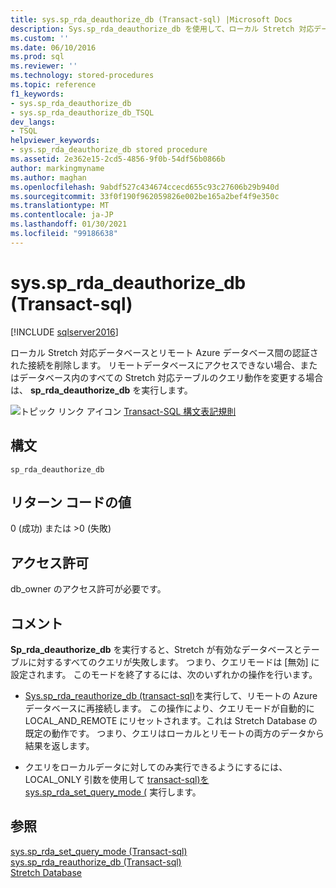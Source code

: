 ```yaml
---
title: sys.sp_rda_deauthorize_db (Transact-sql) |Microsoft Docs
description: Sys.sp_rda_deauthorize_db を使用して、ローカル Stretch 対応データベースとリモート Azure データベース間の認証された接続を削除する方法について説明します。
ms.custom: ''
ms.date: 06/10/2016
ms.prod: sql
ms.reviewer: ''
ms.technology: stored-procedures
ms.topic: reference
f1_keywords:
- sys.sp_rda_deauthorize_db
- sys.sp_rda_deauthorize_db_TSQL
dev_langs:
- TSQL
helpviewer_keywords:
- sys.sp_rda_deauthorize_db stored procedure
ms.assetid: 2e362e15-2cd5-4856-9f0b-54df56b0866b
author: markingmyname
ms.author: maghan
ms.openlocfilehash: 9abdf527c434674ccecd655c93c27606b29b940d
ms.sourcegitcommit: 33f0f190f962059826e002be165a2bef4f9e350c
ms.translationtype: MT
ms.contentlocale: ja-JP
ms.lasthandoff: 01/30/2021
ms.locfileid: "99186638"
---
```

# <a name="syssp_rda_deauthorize_db-transact-sql"></a>sys.sp_rda_deauthorize_db (Transact-sql)
[!INCLUDE [sqlserver2016](../../includes/applies-to-version/sqlserver2016.md)]

  ローカル Stretch 対応データベースとリモート Azure データベース間の認証された接続を削除します。 リモートデータベースにアクセスできない場合、またはデータベース内のすべての Stretch 対応テーブルのクエリ動作を変更する場合は、 **sp_rda_deauthorize_db**  を実行します。  
  
 ![トピック リンク アイコン](../../database-engine/configure-windows/media/topic-link.gif "トピック リンク アイコン") [Transact-SQL 構文表記規則](../../t-sql/language-elements/transact-sql-syntax-conventions-transact-sql.md)  
  
## <a name="syntax"></a>構文  
  
```  
sp_rda_deauthorize_db   
```  
  
## <a name="return-code-values"></a>リターン コードの値  
 0 (成功) または >0 (失敗)  
  
## <a name="permissions"></a>アクセス許可  
 db_owner のアクセス許可が必要です。  
  
## <a name="remarks"></a>コメント  
 **Sp_rda_deauthorize_db** を実行すると、Stretch が有効なデータベースとテーブルに対するすべてのクエリが失敗します。 つまり、クエリモードは [無効] に設定されます。 このモードを終了するには、次のいずれかの操作を行います。  
  
-   [Sys.sp_rda_reauthorize_db &#40;transact-sql&#41;](../../relational-databases/system-stored-procedures/sys-sp-rda-reauthorize-db-transact-sql.md)を実行して、リモートの Azure データベースに再接続します。 この操作により、クエリモードが自動的に LOCAL_AND_REMOTE にリセットされます。これは Stretch Database の既定の動作です。 つまり、クエリはローカルとリモートの両方のデータから結果を返します。  
  
-   クエリをローカルデータに対してのみ実行できるようにするには、LOCAL_ONLY 引数を使用して [transact-sql&#41;を sys.sp_rda_set_query_mode &#40;](../../relational-databases/system-stored-procedures/sys-sp-rda-set-query-mode-transact-sql.md) 実行します。  
  
## <a name="see-also"></a>参照  
 [sys.sp_rda_set_query_mode &#40;Transact-sql&#41;](../../relational-databases/system-stored-procedures/sys-sp-rda-set-query-mode-transact-sql.md)   
 [sys.sp_rda_reauthorize_db &#40;Transact-sql&#41;](../../relational-databases/system-stored-procedures/sys-sp-rda-reauthorize-db-transact-sql.md)   
 [Stretch Database](../../sql-server/stretch-database/stretch-database.md)  
  
  

